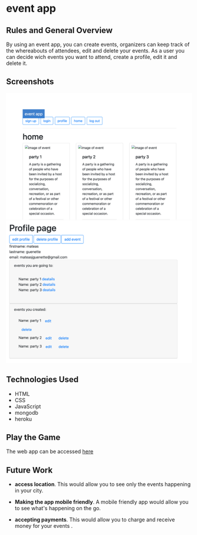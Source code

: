 # **event app**

## Rules and General Overview


By using an event app, you can create events, organizers can keep track of the whereabouts of attendees, edit and delete your events. As a user you can decide wich events you want to attend, create a profile, edit it and delete it.


## Screenshots

![Starting game board](ScreenShot1.png)
![Final game board](ScreenShot3.png)

## Technologies Used

- HTML
- CSS
- JavaScript
- mongodb
- heroku

## Play the Game

The web app can be accessed [here](https://eventappsei48.herokuapp.com/main)



## Future Work

- **access location**. This would allow you to see only the events happening in your city.

- **Making the app mobile friendly**. A mobile friendly app would allow you to see what's happening on the go.

- **accepting payments**. This would allow you to charge and receive money for your events .